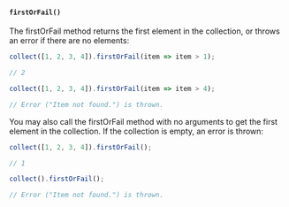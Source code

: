 #### `firstOrFail()`

The firstOrFail method returns the first element in the collection, or throws an error if there are no elements:

```js
collect([1, 2, 3, 4]).firstOrFail(item => item > 1);

// 2
```

```js
collect([1, 2, 3, 4]).firstOrFail(item => item > 4);

// Error ("Item not found.") is thrown.
```

You may also call the firstOrFail method with no arguments to get the first element in the collection. If the collection is empty, an error is thrown:

```js
collect([1, 2, 3, 4]).firstOrFail();

// 1
```

```js
collect().firstOrFail();

// Error ("Item not found.") is thrown.
```